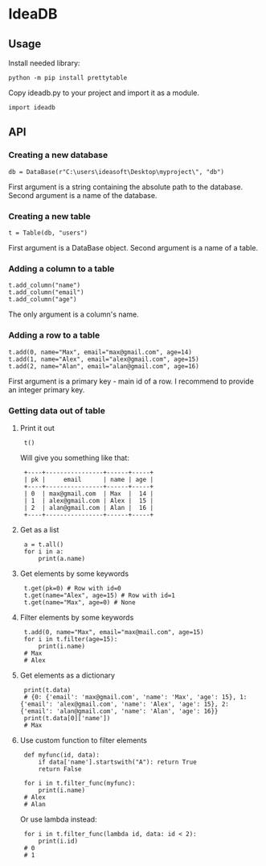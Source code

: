 # IdeaDB

## Usage

Install needed library:

    python -m pip install prettytable

Copy ideadb.py to your project and import it as a module.

    import ideadb
    
## API

### Creating a new database

    db = DataBase(r"C:\users\ideasoft\Desktop\myproject\", "db")

First argument is a string containing the absolute path to the database.
Second argument is a name of the database.
    
### Creating a new table

    t = Table(db, "users")

First argument is a DataBase object.
Second argument is a name of a table.

### Adding a column to a table

    t.add_column("name")
    t.add_column("email")
    t.add_column("age")
    
The only argument is a column's name.
    
### Adding a row to a table

    t.add(0, name="Max", email="max@gmail.com", age=14)
    t.add(1, name="Alex", email="alex@gmail.com", age=15)
    t.add(2, name="Alan", email="alan@gmail.com", age=16)

First argument is a primary key - main id of a row.
I recommend to provide an integer primary key.

### Getting data out of table

1. Print it out

        t()
        
   Will give you something like that:
   
        +----+----------------+------+-----+
        | pk |     email      | name | age |
        +----+----------------+------+-----+
        | 0  | max@gmail.com  | Max  |  14 |
        | 1  | alex@gmail.com | Alex |  15 |
        | 2  | alan@gmail.com | Alan |  16 |
        +----+----------------+------+-----+
        
2. Get as a list

        a = t.all()
        for i in a:
            print(a.name)
            
3. Get elements by some keywords

        t.get(pk=0) # Row with id=0
        t.get(name="Alex", age=15) # Row with id=1
        t.get(name="Max", age=0) # None
        
4. Filter elements by some keywords
        
        t.add(0, name="Max", email="max@mail.com", age=15)
        for i in t.filter(age=15):
            print(i.name)
        # Max
        # Alex
        
5. Get elements as a dictionary
        
        print(t.data)
        # {0: {'email': 'max@gmail.com', 'name': 'Max', 'age': 15}, 1: {'email': 'alex@gmail.com', 'name': 'Alex', 'age': 15}, 2: {'email': 'alan@gmail.com', 'name': 'Alan', 'age': 16}}
        print(t.data[0]['name'])
        # Max
6. Use custom function to filter elements

        def myfunc(id, data):
            if data['name'].startswith("A"): return True
            return False
            
        for i in t.filter_func(myfunc):
            print(i.name)
        # Alex
        # Alan
        
    Or use lambda instead:

        for i in t.filter_func(lambda id, data: id < 2):
            print(i.id)
        # 0
        # 1
    
